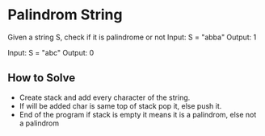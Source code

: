 ﻿
# Palindrom String

Given a string S, check if it is palindrome or not
Input: S = "abba"
Output: 1

Input: S = "abc" 
Output: 0

## How to Solve
- Create stack and add every character of the string. 
- If will be added char is same top of stack pop it, else push it.
- End of the program if stack is empty it means it is a palindrom, else not a palindrom